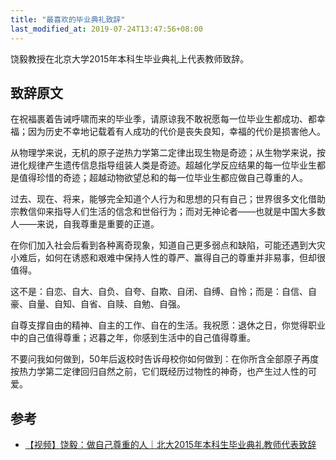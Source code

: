 ```yaml
---
title: "最喜欢的毕业典礼致辞"
last_modified_at: 2019-07-24T13:47:56+08:00
---
```


饶毅教授在北京大学2015年本科生毕业典礼上代表教师致辞。

## 致辞原文

在祝福裹着告诫呼啸而来的毕业季，请原谅我不敢祝愿每一位毕业生都成功、都幸福；因为历史不幸地记载着有人成功的代价是丧失良知，幸福的代价是损害他人。


从物理学来说，无机的原子逆热力学第二定律出现生物是奇迹；从生物学来说，按进化规律产生遗传信息指导组装人类是奇迹。超越化学反应结果的每一位毕业生都是值得珍惜的奇迹；超越动物欲望总和的每一位毕业生都应做自己尊重的人。


过去、现在、将来，能够完全知道个人行为和思想的只有自己；世界很多文化借助宗教信仰来指导人们生活的信念和世俗行为；而对无神论者——也就是中国大多数人——来说，自我尊重是重要的正道。

在你们加入社会后看到各种离奇现象，知道自己更多弱点和缺陷，可能还遇到大灾小难后，如何在诱惑和艰难中保持人性的尊严、赢得自己的尊重并非易事，但却很值得。

这不是：自恋、自大、自负、自夸、自欺、自闭、自缚、自怜；而是：自信、自豪、自量、自知、自省、自赎、自勉、自强。

自尊支撑自由的精神、自主的工作、自在的生活。我祝愿：退休之日，你觉得职业中的自己值得尊重；迟暮之年，你感到生活中的自己值得尊重。


不要问我如何做到，50年后返校时告诉母校你如何做到：在你所含全部原子再度按热力学第二定律回归自然之前，它们既经历过物性的神奇，也产生过人性的可爱。

## 参考

* [【视频】饶毅：做自己尊重的人｜北大2015年本科生毕业典礼教师代表致辞](https://mp.weixin.qq.com/s?__biz=MzA3OTE0MjQzMw==&mid=208974791&idx=2&sn=b71821e8e8800f334a5fc739e3dbc059&chksm=16381889214f919f23b5343c3ed604cece96771940e871290e52a7e3dada6d95feac52fc0590&mpshare=1&scene=1&srcid=0724qV7aNdtoEkRjC3bxQ1Cz&sharer_sharetime=1563945484052&sharer_shareid=710b18bb8ce66d59ea8ae7dc124187ae&key=21af99286a7cd6ccb4b684d2f5849d9e8ae259b3a7dcf93264aa4a53065a81fa8a15d9a886a47843b70d84e87a54387ea6942edaf061279e3b216f13b2d2415bf646d482058fb7b7d09219f7ad7afc63&ascene=1&uin=MjA4ODY5OTE4MA%3D%3D&devicetype=Windows+10&version=62060834&lang=zh_CN&pass_ticket=vKPfSaUIY48Cy0x1jfGItQEgegqS5hjL4j0Ly6Gn2uOFJ1aCPUPI1%2BqIB4EwuiMh)